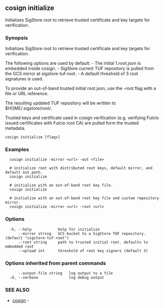 ## cosign initialize

Initializes SigStore root to retrieve trusted certificate and key targets for verification.

### Synopsis

Initializes SigStore root to retrieve trusted certificate and key targets for verification.

The following options are used by default:
	- The initial 1.root.json is embedded inside cosign.
	- SigStore current TUF repository is pulled from the GCS mirror at sigstore-tuf-root.
	- A default threshold of 3 root signatures is used.

To provide an out-of-band trusted initial root.json, use the -root flag with a file or URL reference.

The resulting updated TUF repository will be written to $HOME/.sigstore/root/.

Trusted keys and certificate used in cosign verification (e.g. verifying Fulcio issued certificates
with Fulcio root CA) are pulled form the trusted metadata.

```
cosign initialize [flags]
```

### Examples

```
  cosign initialize -mirror <url> -out <file>

  # initialize root with distributed root keys, default mirror, and default out path.
  cosign initialize

  # initialize with an out-of-band root key file.
  cosign initialize

  # initialize with an out-of-band root key file and custom repository mirror.
  cosign initialize -mirror <url> -root <url>
```

### Options

```
  -h, --help            help for initialize
      --mirror string   GCS bucket to a SigStore TUF repository. (default "sigstore-tuf-root")
      --root string     path to trusted initial root. defaults to embedded root
      --upload int      threshold of root key signers (default 3)
```

### Options inherited from parent commands

```
      --output-file string   log output to a file
  -d, --verbose              log debug output
```

### SEE ALSO

* [cosign](cosign.md)	 - 

